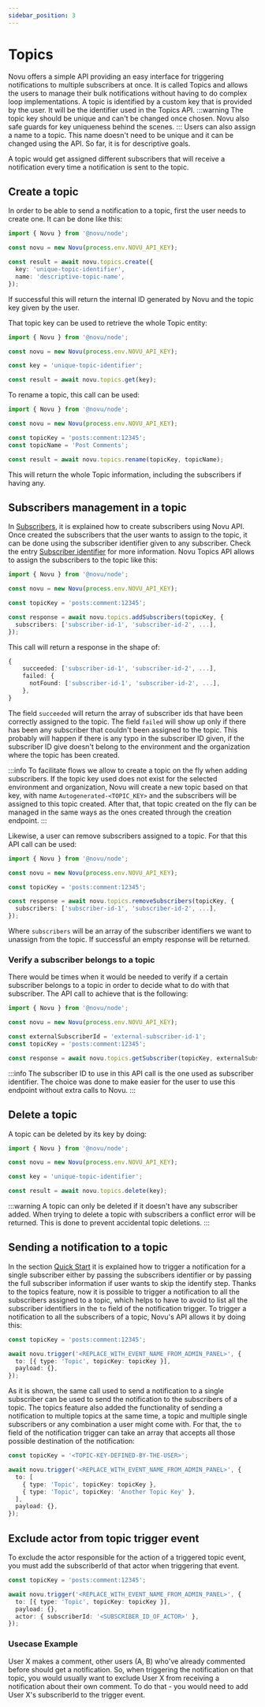 ```yaml
---
sidebar_position: 3
---
```


# Topics

Novu offers a simple API providing an easy interface for triggering notifications to multiple subscribers at once. It is called Topics and allows the users to manage their bulk notifications without having to do complex loop implementations.
A topic is identified by a custom key that is provided by the user. It will be the identifier used in the Topics API.
:::warning
The topic key should be unique and can't be changed once chosen. Novu also safe guards for key uniqueness behind the scenes.
:::
Users can also assign a name to a topic. This name doesn't need to be unique and it can be changed using the API. So far, it is for descriptive goals.

A topic would get assigned different subscribers that will receive a notification every time a notification is sent to the topic.

## Create a topic

In order to be able to send a notification to a topic, first the user needs to create one. It can be done like this:

```typescript
import { Novu } from '@novu/node';

const novu = new Novu(process.env.NOVU_API_KEY);

const result = await novu.topics.create({
  key: 'unique-topic-identifier',
  name: 'descriptive-topic-name',
});
```

If successful this will return the internal ID generated by Novu and the topic key given by the user.

That topic key can be used to retrieve the whole Topic entity:

```typescript
import { Novu } from '@novu/node';

const novu = new Novu(process.env.NOVU_API_KEY);

const key = 'unique-topic-identifier';

const result = await novu.topics.get(key);
```

To rename a topic, this call can be used:

```typescript
import { Novu } from '@novu/node';

const novu = new Novu(process.env.NOVU_API_KEY);

const topicKey = 'posts:comment:12345';
const topicName = 'Post Comments';

const result = await novu.topics.rename(topicKey, topicName);
```

This will return the whole Topic information, including the subscribers if having any.

## Subscribers management in a topic

In [Subscribers](/platform/subscribers), it is explained how to create subscribers using Novu API.
Once created the subscribers that the user wants to assign to the topic, it can be done using the subscriber identifier given to any subscriber. Check the entry [Subscriber identifier](/platform/subscribers#subscriber-identifier) for more information.
Novu Topics API allows to assign the subscribers to the topic like this:

```typescript
import { Novu } from '@novu/node';

const novu = new Novu(process.env.NOVU_API_KEY);

const topicKey = 'posts:comment:12345';

const response = await novu.topics.addSubscribers(topicKey, {
  subscribers: ['subscriber-id-1', 'subscriber-id-2', ...],
});
```

This call will return a response in the shape of:

```typescript
{
    succeeded: ['subscriber-id-1', 'subscriber-id-2', ...],
    failed: {
      notFound: ['subscriber-id-1', 'subscriber-id-2', ...],
    },
}
```

The field `succeeded` will return the array of subscriber ids that have been correctly assigned to the topic. The field `failed` will show up only if there has been any subscriber that couldn't been assigned to the topic. This probably will happen if there is any typo in the subscriber ID given, if the subscriber ID give doesn't belong to the environment and the organization where the topic has been created.

:::info
To facilitate flows we allow to create a topic on the fly when adding subscribers. If the topic key used does not exist for the selected environment and organization, Novu will create a new topic based on that key, with name `Autogenerated-<TOPIC_KEY>` and the subscribers will be assigned to this topic created.
After that, that topic created on the fly can be managed in the same ways as the ones created through the creation endpoint.
:::

Likewise, a user can remove subscribers assigned to a topic. For that this API call can be used:

```typescript
import { Novu } from '@novu/node';

const novu = new Novu(process.env.NOVU_API_KEY);

const topicKey = 'posts:comment:12345';

const response = await novu.topics.removeSubscribers(topicKey, {
  subscribers: ['subscriber-id-1', 'subscriber-id-2', ...],
});
```

Where `subscribers` will be an array of the subscriber identifiers we want to unassign from the topic. If successful an empty response will be returned.

### Verify a subscriber belongs to a topic

There would be times when it would be needed to verify if a certain subscriber belongs to a topic in order to decide what to do with that subscriber. The API call to achieve that is the following:

```typescript
import { Novu } from '@novu/node';

const novu = new Novu(process.env.NOVU_API_KEY);

const externalSubscriberId = 'external-subscriber-id-1';
const topicKey = 'posts:comment:12345';

const response = await novu.topics.getSubscriber(topicKey, externalSubscriberId);
```

:::info
The subscriber ID to use in this API call is the one used as subscriber identifier. The choice was done to make easier for the user to use this endpoint without extra calls to Novu.
:::

## Delete a topic

A topic can be deleted by its key by doing:

```typescript
import { Novu } from '@novu/node';

const novu = new Novu(process.env.NOVU_API_KEY);

const key = 'unique-topic-identifier';

const result = await novu.topics.delete(key);
```

:::warning
A topic can only be deleted if it doesn't have any subscriber added. When trying to delete a topic with subscribers a conflict error will be returned. This is done to prevent accidental topic deletions.
:::

## Sending a notification to a topic

In the section [Quick Start](/overview/quick-start#trigger-the-notification) it is explained how to trigger a notification for a single subscriber either by passing the subscribers identifier or by passing the full subscriber information if user wants to skip the identify step.
Thanks to the topics feature, now it is possible to trigger a notification to all the subscribers assigned to a topic, which helps to have to avoid to list all the subscriber identifiers in the `to` field of the notification trigger.
To trigger a notification to all the subscribers of a topic, Novu's API allows it by doing this:

```typescript
const topicKey = 'posts:comment:12345';

await novu.trigger('<REPLACE_WITH_EVENT_NAME_FROM_ADMIN_PANEL>', {
  to: [{ type: 'Topic', topicKey: topicKey }],
  payload: {},
});
```

As it is shown, the same call used to send a notification to a single subscriber can be used to send the notification to the subscribers of a topic.
The topics feature also added the functionality of sending a notification to multiple topics at the same time, a topic and multiple single subscribers or any combination a user might come with. For that, the `to` field of the notification trigger can take an array that accepts all those possible destination of the notification:

```typescript
const topicKey = '<TOPIC-KEY-DEFINED-BY-THE-USER>';

await novu.trigger('<REPLACE_WITH_EVENT_NAME_FROM_ADMIN_PANEL>', {
  to: [
    { type: 'Topic', topicKey: topicKey },
    { type: 'Topic', topicKey: 'Another Topic Key' },
  ],
  payload: {},
});
```

## Exclude actor from topic trigger event

To exclude the actor responsible for the action of a triggered topic event, you must add the subscriberId of that actor when triggering that event.

```typescript
const topicKey = 'posts:comment:12345';

await novu.trigger('<REPLACE_WITH_EVENT_NAME_FROM_ADMIN_PANEL>', {
  to: [{ type: 'Topic', topicKey: topicKey }],
  payload: {},
  actor: { subscriberId: '<SUBSCRIBER_ID_OF_ACTOR>' },
});
```

### Usecase Example

User X makes a comment, other users (A, B) who've already commented before should get a notification.
So, when triggering the notification on that topic, you would usually want to exclude User X from receiving a notification about their own comment.
To do that - you would need to add User X's subscriberId to the trigger event.
